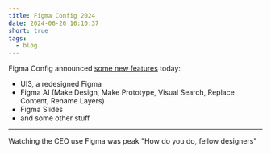 ```yaml
---
title: Figma Config 2024
date: 2024-06-26 16:10:37
short: true
tags:
  - blog
---
```


Figma Config announced [some new features](https://www.figma.com/whats-new/) today:

* UI3, a redesigned Figma
* Figma AI (Make Design, Make Prototype, Visual Search, Replace Content, Rename Layers)
* Figma Slides
* and some other stuff


***


Watching the CEO use Figma was peak "How do you do, fellow designers"
